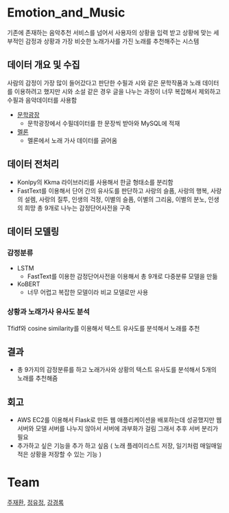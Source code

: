 # Emotion_and_Music
기존에 존재하는 음악추천 서비스를 넘어서 사용자의 상황을 입력 받고 상황에 맞는 세부적인 감정과 상황과 가장 비슷한 노래가사를 가진 노래를 추천해주는 시스템
## 데이터 개요 및 수집
사람의 감정이 가장 많이 들어갔다고 판단한 수필과 시와 같은 문학작품과 노래 데이터를 이용하려고 했지만 시와 소설 같은 경우 글을 나누는 과정이 너무 복잡해서 제외하고 수필과 음악데이터를 사용함
- [문학광장](https://teen.munjang.or.kr/archives/category/write/life)
  - 문학광장에서 수필데이터를 한 문장씩 받아와 MySQL에 적재
- [멜론](https://www.melon.com/)
  - 멜론에서 노래 가사 데이터를 긁어옴
## 데이터 전처리
- Konlpy의 Kkma 라이브러리를 사용해서 한글 형태소를 분리함
- FastText를 이용해서 단어 간의 유사도를 판단하고 사랑의 슬픔, 사랑의 행복, 사랑의 설렘, 사랑의 질투, 인생의 걱정, 이별의 슬픔, 이별의 그리움, 이별의 분노, 인생의 희망 총 9개로 나누는 감정단어사전을 구축
## 데이터 모델링
### 감정분류
- LSTM
  - FastText를 이용한 감정단어사전을 이용해서 총 9개로 다중분류 모델을 만듦
- KoBERT
  - 너무 어렵고 복잡한 모델이라 비교 모델로만 사용
### 상황과 노래가사 유사도 분석
Tfidf와 cosine similarity를 이용해서 텍스트 유사도를 분석해서 노래를 추천
## 결과
- 총 9가지의 감정분류를 하고 노래가사와 상황의 텍스트 유사도를 분석해서 5개의 노래를 추천해줌
## 회고
- AWS EC2를 이용해서 Flask로 만든 웹 애플리케이션을 배포하는데 성공했지만 웹서버와 모델 서버를 나누지 않아서 서버에 과부화가 걸림 그래서 추후 서버 분리가 필요
- 추가하고 싶은 기능을 추가 하고 싶음 ( 노래 플레이리스트 저장, 일기처럼 매일매일 적은 상황을 저장할 수 있는 기능 )
# Team
[주재환](https://github.com/JooJaeHwan), [정유정](https://github.com/mongbleu), [강경록](https://github.com/liliililliiil)
